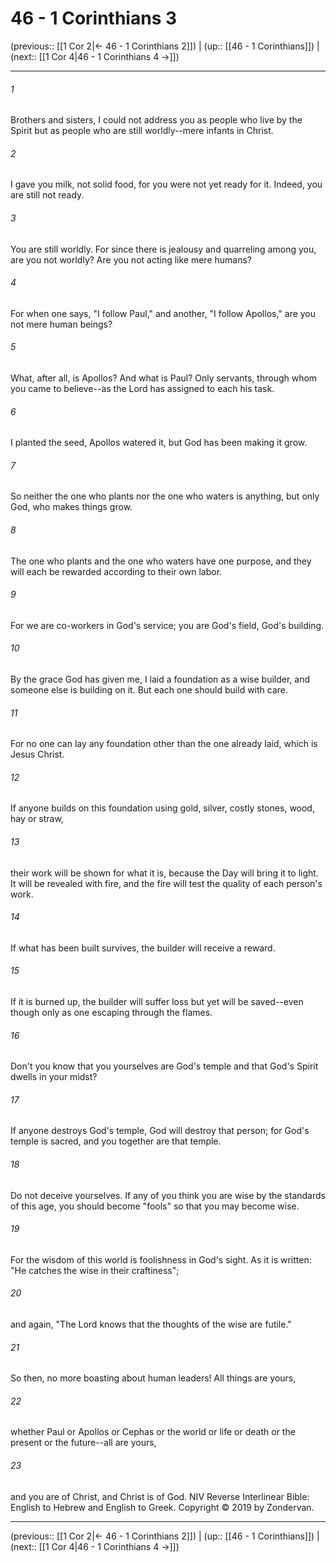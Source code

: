 # 46 - 1 Corinthians 3

(previous:: [[1 Cor 2|← 46 - 1 Corinthians 2]]) | (up:: [[46 - 1 Corinthians]]) | (next:: [[1 Cor 4|46 - 1 Corinthians 4 →]])

***


###### 1 
Brothers and sisters, I could not address you as people who live by the Spirit but as people who are still worldly--mere infants in Christ. 

###### 2 
I gave you milk, not solid food, for you were not yet ready for it. Indeed, you are still not ready. 

###### 3 
You are still worldly. For since there is jealousy and quarreling among you, are you not worldly? Are you not acting like mere humans? 

###### 4 
For when one says, "I follow Paul," and another, "I follow Apollos," are you not mere human beings? 

###### 5 
What, after all, is Apollos? And what is Paul? Only servants, through whom you came to believe--as the Lord has assigned to each his task. 

###### 6 
I planted the seed, Apollos watered it, but God has been making it grow. 

###### 7 
So neither the one who plants nor the one who waters is anything, but only God, who makes things grow. 

###### 8 
The one who plants and the one who waters have one purpose, and they will each be rewarded according to their own labor. 

###### 9 
For we are co-workers in God's service; you are God's field, God's building. 

###### 10 
By the grace God has given me, I laid a foundation as a wise builder, and someone else is building on it. But each one should build with care. 

###### 11 
For no one can lay any foundation other than the one already laid, which is Jesus Christ. 

###### 12 
If anyone builds on this foundation using gold, silver, costly stones, wood, hay or straw, 

###### 13 
their work will be shown for what it is, because the Day will bring it to light. It will be revealed with fire, and the fire will test the quality of each person's work. 

###### 14 
If what has been built survives, the builder will receive a reward. 

###### 15 
If it is burned up, the builder will suffer loss but yet will be saved--even though only as one escaping through the flames. 

###### 16 
Don't you know that you yourselves are God's temple and that God's Spirit dwells in your midst? 

###### 17 
If anyone destroys God's temple, God will destroy that person; for God's temple is sacred, and you together are that temple. 

###### 18 
Do not deceive yourselves. If any of you think you are wise by the standards of this age, you should become "fools" so that you may become wise. 

###### 19 
For the wisdom of this world is foolishness in God's sight. As it is written: "He catches the wise in their craftiness"; 

###### 20 
and again, "The Lord knows that the thoughts of the wise are futile." 

###### 21 
So then, no more boasting about human leaders! All things are yours, 

###### 22 
whether Paul or Apollos or Cephas or the world or life or death or the present or the future--all are yours, 

###### 23 
and you are of Christ, and Christ is of God. NIV Reverse Interlinear Bible: English to Hebrew and English to Greek. Copyright © 2019 by Zondervan.

***

(previous:: [[1 Cor 2|← 46 - 1 Corinthians 2]]) | (up:: [[46 - 1 Corinthians]]) | (next:: [[1 Cor 4|46 - 1 Corinthians 4 →]])

